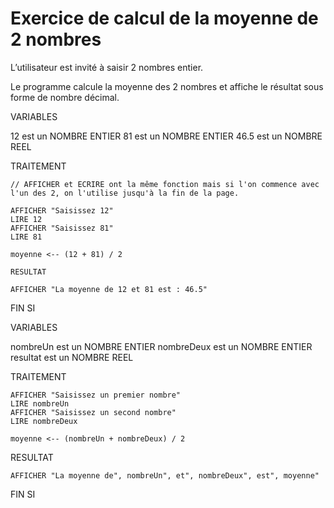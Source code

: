 # Exercice de calcul de la moyenne de 2 nombres

L’utilisateur est invité à saisir 2 nombres entier.

Le programme calcule la moyenne des 2 nombres et affiche le résultat sous forme de nombre décimal.


VARIABLES


12 est un NOMBRE ENTIER
81 est un NOMBRE ENTIER
46.5 est un NOMBRE REEL

TRAITEMENT

	// AFFICHER et ECRIRE ont la même fonction mais si l'on commence avec l'un des 2, on l'utilise jusqu'à la fin de la page.

    AFFICHER "Saisissez 12"
    LIRE 12
    AFFICHER "Saisissez 81"
    LIRE 81
    
    moyenne <-- (12 + 81) / 2 

    RESULTAT

    AFFICHER "La moyenne de 12 et 81 est : 46.5"
FIN SI



VARIABLES


nombreUn est un NOMBRE ENTIER
nombreDeux est un NOMBRE ENTIER
resultat est un NOMBRE REEL

TRAITEMENT


    AFFICHER "Saisissez un premier nombre"
    LIRE nombreUn
    AFFICHER "Saisissez un second nombre"
    LIRE nombreDeux
    
    moyenne <-- (nombreUn + nombreDeux) / 2 
    
    
RESULTAT

    
    AFFICHER "La moyenne de", nombreUn", et", nombreDeux", est", moyenne"
FIN SI
